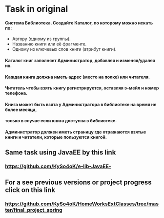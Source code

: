 # Task in original
#### Система Библиотека. Создайте Каталог, по которому можно искать по:
* Автору (одному из группы).
* Названию книги или её фрагменте.
* Одному из ключевых слов книги (атрибут книги).
#### Каталог книг заполняет Администратор, добавляя и изменяя/удаляя их.
#### Каждая книга должна иметь адрес (место на полке) или читателя.
#### Читатель чтобы взять книгу регистрируется, оставляя э-мейл и номер телефона.
#### Книга может быть взята у Администратора в библиотеке на время не более месяца,
#### только в случае если книга доступна в библиотеке.
#### Администратор должен иметь страницу где отражаются взятые книги и читатели, которые пользуются книгой.
## Same task using JavaEE by this link
### https://github.com/KySo4oK/e-lib-JavaEE-
## For a see previous versions or project progress click on this link
### https://github.com/KySo4oK/HomeWorksExtClasses/tree/master/final_project_spring
